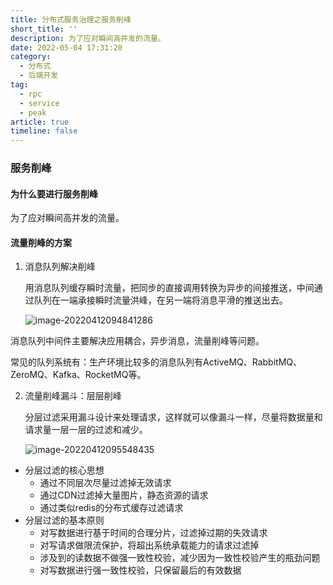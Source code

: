 ```yaml
---
title: 分布式服务治理之服务削峰
short_title: ''
description: 为了应对瞬间高并发的流量。
date: 2022-05-04 17:31:20
category:
  - 分布式
  - 后端开发
tag:
  - rpc
  - service
  - peak
article: true
timeline: false
---
```

### 服务削峰

#### 为什么要进行服务削峰

为了应对瞬间高并发的流量。

#### 流量削峰的方案

1. 消息队列解决削峰

   用消息队列缓存瞬时流量，把同步的直接调用转换为异步的间接推送，中间通过队列在一端承接瞬时流量洪峰，在另一端将消息平滑的推送出去。

   ![image-20220412094841286](https://img1.terwer.space/image-20220412094841286.png)

消息队列中间件主要解决应用耦合，异步消息，流量削峰等问题。

常见的队列系统有：生产环境比较多的消息队列有ActiveMQ、RabbitMQ、ZeroMQ、Kafka、RocketMQ等。

2. 流量削峰漏斗：层层削峰

   分层过滤采用漏斗设计来处理请求，这样就可以像漏斗一样，尽量将数据量和请求量一层一层的过滤和减少。

   ![image-20220412095548435](https://img1.terwer.space/image-20220412095548435.png)

- 分层过滤的核心思想
  - 通过不同层次尽量过滤掉无效请求
  - 通过CDN过滤掉大量图片，静态资源的请求
  - 通过类似redis的分布式缓存过滤请求
- 分层过滤的基本原则
  - 对写数据进行基于时间的合理分片，过滤掉过期的失效请求
  - 对写请求做限流保护，将超出系统承载能力的请求过滤掉
  - 涉及到的读数据不做强一致性校验，减少因为一致性校验产生的瓶劲问题
  - 对写数据进行强一致性校验，只保留最后的有效数据